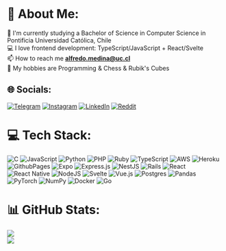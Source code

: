 # 💫 About Me:
🌱 I'm currently studying a Bachelor of Science in Computer Science in Pontificia Universidad Católica, Chile
<br>💻 I love frontend development: TypeScript/JavaScript + React/Svelte
<br>📫 How to reach me **alfredo.medina@uc.cl**
<br>🧩 My hobbies are Programming & Chess & Rubik's Cubes


## 🌐 Socials:
[![Telegram](https://img.shields.io/badge/-telegram-red?color=white&logo=telegram&logoColor=black)](https://t.me/KilluaZK)
[![Instagram](https://img.shields.io/badge/Instagram-%23E4405F.svg?logo=Instagram&logoColor=white)](https://instagram.com/alfremkz)
[![LinkedIn](https://img.shields.io/badge/LinkedIn-%230077B5.svg?logo=linkedin&logoColor=white)](https://linkedin.com/in/alfredo-medina-klapp-a6b13020b)
[![Reddit](https://img.shields.io/badge/Reddit-%23FF4500.svg?logo=Reddit&logoColor=white)](https://reddit.com/user/AlfreMK) 

# 💻 Tech Stack:
![C](https://img.shields.io/badge/c-%2300599C.svg?style=flat&logo=c&logoColor=white) ![JavaScript](https://img.shields.io/badge/javascript-%23323330.svg?style=flat&logo=javascript&logoColor=%23F7DF1E) ![Python](https://img.shields.io/badge/python-3670A0?style=flat&logo=python&logoColor=ffdd54) ![PHP](https://img.shields.io/badge/php-%23777BB4.svg?style=flat&logo=php&logoColor=white) ![Ruby](https://img.shields.io/badge/ruby-%23CC342D.svg?style=flat&logo=ruby&logoColor=white) ![TypeScript](https://img.shields.io/badge/typescript-%23007ACC.svg?style=flat&logo=typescript&logoColor=white) ![AWS](https://img.shields.io/badge/AWS-%23FF9900.svg?style=flat&logo=amazon-aws&logoColor=white) ![Heroku](https://img.shields.io/badge/heroku-%23430098.svg?style=flat&logo=heroku&logoColor=white) ![GithubPages](https://img.shields.io/badge/github%20pages-121013?style=flat&logo=github&logoColor=white) ![Expo](https://img.shields.io/badge/expo-1C1E24?style=flat&logo=expo&logoColor=#D04A37) ![Express.js](https://img.shields.io/badge/express.js-%23404d59.svg?style=flat&logo=express&logoColor=%2361DAFB) ![NestJS](https://img.shields.io/badge/nestjs-%23E0234E.svg?style=flat&logo=nestjs&logoColor=white) ![Rails](https://img.shields.io/badge/rails-%23CC0000.svg?style=flat&logo=ruby-on-rails&logoColor=white) ![React](https://img.shields.io/badge/react-%2320232a.svg?style=flat&logo=react&logoColor=%2361DAFB) ![React Native](https://img.shields.io/badge/react_native-%2320232a.svg?style=flat&logo=react&logoColor=%2361DAFB) ![NodeJS](https://img.shields.io/badge/node.js-6DA55F?style=flat&logo=node.js&logoColor=white) ![Svelte](https://img.shields.io/badge/svelte-%23f1413d.svg?style=flat&logo=svelte&logoColor=white) ![Vue.js](https://img.shields.io/badge/vue.js-%2335495e.svg?style=flat&logo=vuedotjs&logoColor=%234FC08D) ![Postgres](https://img.shields.io/badge/postgres-%23316192.svg?style=flat&logo=postgresql&logoColor=white) ![Pandas](https://img.shields.io/badge/pandas-%23150458.svg?style=flat&logo=pandas&logoColor=white) ![PyTorch](https://img.shields.io/badge/PyTorch-%23EE4C2C.svg?style=flat&logo=PyTorch&logoColor=white) ![NumPy](https://img.shields.io/badge/numpy-%23013243.svg?style=flat&logo=numpy&logoColor=white) ![Docker](https://img.shields.io/badge/docker-%230db7ed.svg?style=flat&logo=docker&logoColor=white) ![Go](https://img.shields.io/badge/go-%2300ADD8.svg?style=flat&logo=go&logoColor=white)
# 📊 GitHub Stats:
![](https://github-readme-stats.vercel.app/api?username=alfremk&theme=tokyonight&hide_border=true&include_all_commits=false&count_private=true)<br/>
![](https://github-readme-stats.vercel.app/api/top-langs/?username=alfremk&theme=tokyonight&hide_border=true&include_all_commits=false&count_private=true&layout=compact)

<!-- Proudly created with GPRM ( https://gprm.itsvg.in ) -->
